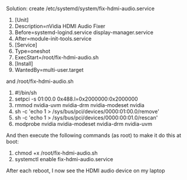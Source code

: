 Solution:
create
/etc/systemd/system/fix-hdmi-audio.service
1. [Unit]
2. Description=nVidia HDMI Audio Fixer
3. Before=systemd-logind.service display-manager.service
4. After=module-init-tools.service
5. [Service]
6. Type=oneshot
7. ExecStart=/root/fix-hdmi-audio.sh
8. [Install]
9. WantedBy=multi-user.target

and
/root/fix-hdmi-audio.sh
1. #!/bin/sh
2. setpci -s 01:00.0 0x488.l=0x2000000:0x2000000
3. rmmod nvidia-uvm nvidia-drm nvidia-modeset nvidia
4. sh -c 'echo 1 > /sys/bus/pci/devices/0000:01:00.0/remove'
5. sh -c 'echo 1 > /sys/bus/pci/devices/0000:00:01.0/rescan'
6. modprobe nvidia nvidia-modeset nvidia-drm nvidia-uvm

And then execute the following commands (as root) to make it do this at boot:

1. chmod +x /root/fix-hdmi-audio.sh
2. systemctl enable fix-hdmi-audio.service

After each reboot, I now see the HDMI audio device on my laptop
